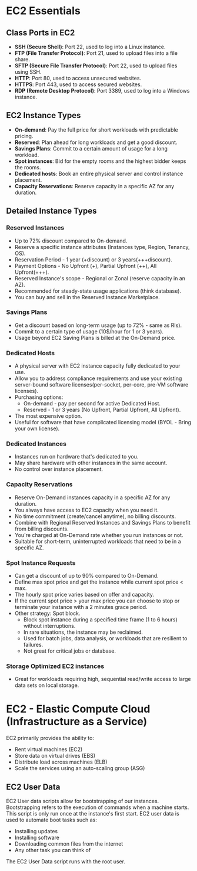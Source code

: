 # EC2 Essentials

## Class Ports in EC2

- **SSH (Secure Shell)**: Port 22, used to log into a Linux instance.
- **FTP (File Transfer Protocol)**: Port 21, used to upload files into a file share.
- **SFTP (Secure File Transfer Protocol)**: Port 22, used to upload files using SSH.
- **HTTP**: Port 80, used to access unsecured websites.
- **HTTPS**: Port 443, used to access secured websites.
- **RDP (Remote Desktop Protocol)**: Port 3389, used to log into a Windows instance.

## EC2 Instance Types

- **On-demand**: Pay the full price for short workloads with predictable pricing.
- **Reserved**: Plan ahead for long workloads and get a good discount.
- **Savings Plans**: Commit to a certain amount of usage for a long workload.
- **Spot instances**: Bid for the empty rooms and the highest bidder keeps the rooms.
- **Dedicated hosts**: Book an entire physical server and control instance placement.
- **Capacity Reservations**: Reserve capacity in a specific AZ for any duration.

## Detailed Instance Types

### Reserved Instances

- Up to 72% discount compared to On-demand.
- Reserve a specific instance attributes (Instances type, Region, Tenancy, OS).
- Reservation Period - 1 year (+discount) or 3 years(+++discount).
- Payment Options - No Upfront (+), Partial Upfront (++), All Upfront(+++).
- Reserved Instance's scope - Regional or Zonal (reserve capacity in an AZ).
- Recommended for steady-state usage applications (think database).
- You can buy and sell in the Reserved Instance Marketplace.

### Savings Plans

- Get a discount based on long-term usage (up to 72% - same as RIs).
- Commit to a certain type of usage (10$/hour for 1 or 3 years).
- Usage beyond EC2 Saving Plans is billed at the On-Demand price.

### Dedicated Hosts

- A physical server with EC2 instance capacity fully dedicated to your use.
- Allow you to address compliance requirements and use your existing server-bound software licenses(per-socket, per-core, pre-VM software licenses).
- Purchasing options:
    - On-demand - pay per second for active Dedicated Host.
    - Reserved - 1 or 3 years (No Upfront, Partial Upfront, All Upfront).
- The most expensive option.
- Useful for software that have complicated licensing model (BYOL - Bring your own license).

### Dedicated Instances

- Instances run on hardware that's dedicated to you.
- May share hardware with other instances in the same account.
- No control over instance placement.

### Capacity Reservations

- Reserve On-Demand instances capacity in a specific AZ for any duration.
- You always have access to EC2 capacity when you need it.
- No time commitment (create/cancel anytime), no billing discounts.
- Combine with Regional Reserved Instances and Savings Plans to benefit from billing discounts.
- You're charged at On-Demand rate whether you run instances or not.
- Suitable for short-term, uninterrupted workloads that need to be in a specific AZ.

### Spot Instance Requests

- Can get a discount of up to 90% compared to On-Demand.
- Define max spot price and get the instance while current spot price < max.
- The hourly spot price varies based on offer and capacity.
- If the current spot price > your max price you can choose to stop or terminate your instance with a 2 minutes grace period.
- Other strategy: Spot block.
    - Block spot instance during a specified time frame (1 to 6 hours) without interruptions.
    - In rare situations, the instance may be reclaimed.
    - Used for batch jobs, data analysis, or workloads that are resilient to failures.
    - Not great for critical jobs or database.

### Storage Optimized EC2 instances

- Great for workloads requiring high, sequential read/write access to large data sets on local storage.

# EC2 - Elastic Compute Cloud (Infrastructure as a Service)

EC2 primarily provides the ability to:

- Rent virtual machines (EC2)
- Store data on virtual drives (EBS)
- Distribute load across machines (ELB)
- Scale the services using an auto-scaling group (ASG)

## EC2 User Data

EC2 User data scripts allow for bootstrapping of our instances. Bootstrapping refers to the execution of commands when a machine starts. This script is only run once at the instance's first start. EC2 user data is used to automate boot tasks such as:

- Installing updates
- Installing software
- Downloading common files from the internet
- Any other task you can think of

The EC2 User Data script runs with the root user.
